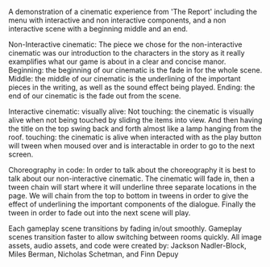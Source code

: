 A demonstration of a cinematic experience from 'The Report' including
the menu with interactive and non interactive components, and a non interactive scene with a beginning middle and an end.

Non-Interactive cinematic:
    The piece we chose for the non-interactive cinematic was our introduction to the characters in the story as it really examplifies what our game is about in a clear and concise manor.
    Beginning: the beginning of our cinematic is the fade in for the whole scene.
    Middle: the middle of our cinematic is the underlining of the important pieces in the writing, as well as the sound effect being played.
    Ending: the end of our cinematic is the fade out from the scene.

Interactive cinematic:
    visually alive:
        Not touching: the cinematic is visually alive when not being touched by sliding the items into view. And then having the title on the top swing back and forth almost like a lamp hanging from the roof.
        touching: the cinematic is alive when interacted with as the play button will tween when moused over and is interactable in order to go to the next screen.


Choreography in code:
In order to talk about the choreography it is best to talk about our non-interactive cinematic. The cinematic will fade in, then a tween chain will start where it will underline three separate locations in the page. We will chain from the top to bottom in tweens in order to give the effect of underlining the important components of the dialogue. Finally the tween in order to fade out into the next scene will play.




Each gameplay scene transitions by fading in/out smoothly. Gameplay scenes transition faster to allow switching between rooms quickly.
All image assets, audio assets, and code were created by:
Jackson Nadler-Block, Miles Berman, Nicholas Schetman, and Finn Depuy